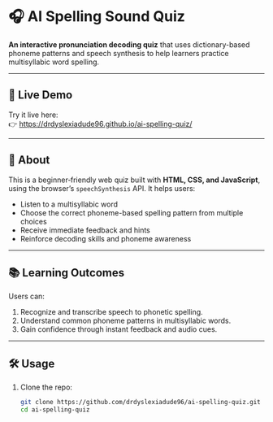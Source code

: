 # 🎧 AI Spelling Sound Quiz

**An interactive pronunciation decoding quiz** that uses dictionary-based phoneme patterns and speech synthesis to help learners practice multisyllabic word spelling.

---

## 🚀 Live Demo   
Try it live here:  
👉 https://drdyslexiadude96.github.io/ai-spelling-quiz/


---

## 🧠 About

This is a beginner‑friendly web quiz built with **HTML, CSS, and JavaScript**, using the browser’s `speechSynthesis` API. It helps users:
- Listen to a multisyllabic word  
- Choose the correct phoneme-based spelling pattern from multiple choices  
- Receive immediate feedback and hints  
- Reinforce decoding skills and phoneme awareness  

---

## 📚 Learning Outcomes

Users can:

1. Recognize and transcribe speech to phonetic spelling.  
2. Understand common phoneme patterns in multisyllabic words.  
3. Gain confidence through instant feedback and audio cues.  

---

## 🛠️ Usage

1. Clone the repo:
   ```bash
   git clone https://github.com/drdyslexiadude96/ai-spelling-quiz.git
   cd ai-spelling-quiz
<!-- trigger rebuild -->

